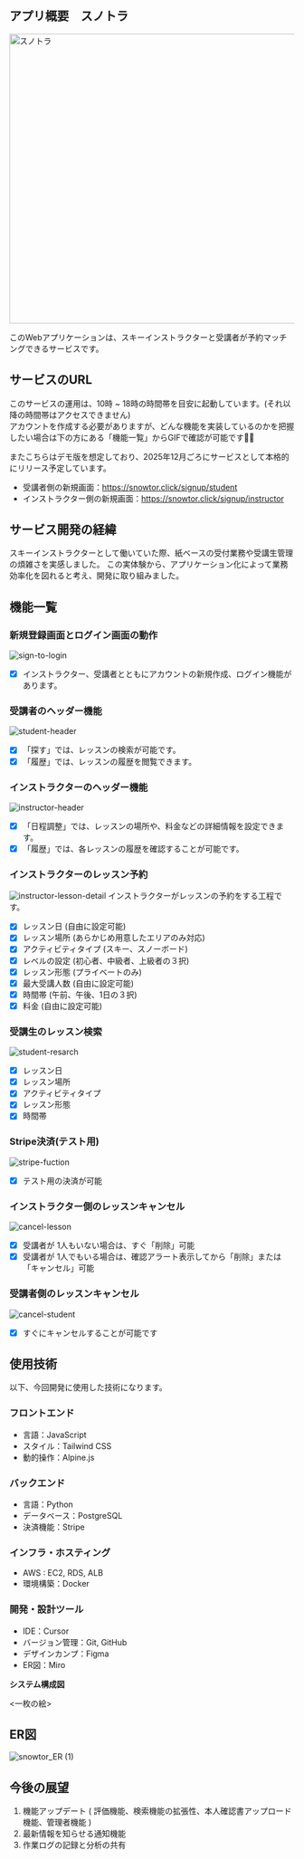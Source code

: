 ## アプリ概要　スノトラ 

<img alt="スノトラ" width="512" height="512" alt="Copilot_20250712_145904" src="https://github.com/user-attachments/assets/a88c08d1-2152-4761-ab26-597ce1c1e8c1" />


このWebアプリケーションは、スキーインストラクターと受講者が予約マッチングできるサービスです。

## サービスのURL
このサービスの運用は、10時 ~ 18時の時間帯を目安に起動しています。(それ以降の時間帯はアクセスできません)<br>
アカウントを作成する必要がありますが、どんな機能を実装しているのかを把握したい場合は下の方にある「機能一覧」からGIFで確認が可能です💁‍♀️<br>

またこちらはデモ版を想定しており、2025年12月ごろにサービスとして本格的にリリース予定しています。

- 受講者側の新規画面︎：<https://snowtor.click/signup/student><br>
- インストラクター側の新規画面︎：<https://snowtor.click/signup/instructor>

## サービス開発の経緯
スキーインストラクターとして働いていた際、紙ベースの受付業務や受講生管理の煩雑さを実感しました。
この実体験から、アプリケーション化によって業務効率化を図れると考え、開発に取り組みました。

## 機能一覧
### 新規登録画面とログイン画面の動作
![sign-to-login](https://github.com/user-attachments/assets/c9784d3a-cccf-43f0-b3b3-1c09357d1a5a)
- [x] インストラクター、受講者とともにアカウントの新規作成、ログイン機能があります。

### 受講者のヘッダー機能
![student-header](https://github.com/user-attachments/assets/3cca8a70-e23a-486c-8900-792ea39f8622)
- [x] 「探す」では、レッスンの検索が可能です。
- [x] 「履歴」では、レッスンの履歴を閲覧できます。 

### インストラクターのヘッダー機能
![instructor-header](https://github.com/user-attachments/assets/3f945f2c-6a8a-4058-abf1-af8ead168ef9)
- [x] 「日程調整」では、レッスンの場所や、料金などの詳細情報を設定できます。
- [x] 「履歴」では、各レッスンの履歴を確認することが可能です。 

### インストラクターのレッスン予約
![instructor-lesson-detail](https://github.com/user-attachments/assets/b43d48e4-f94b-407f-a220-95ab35aa68cb)
インストラクターがレッスンの予約をする工程です。
- [x] レッスン日 (自由に設定可能)
- [x] レッスン場所 (あらかじめ用意したエリアのみ対応)
- [x] アクティビティタイプ (スキー、スノーボード)
- [x] レベルの設定 (初心者、中級者、上級者の３択)
- [x] レッスン形態 (プライベートのみ)
- [x] 最大受講人数 (自由に設定可能) 
- [x] 時間帯 (午前、午後、1日の３択)
- [x] 料金 (自由に設定可能)

### 受講生のレッスン検索
![student-resarch](https://github.com/user-attachments/assets/e73aac26-4373-457e-a5ad-ac66e0ee3d03)
- [x] レッスン日
- [x] レッスン場所
- [x] アクティビティタイプ
- [x] レッスン形態
- [x] 時間帯    

### Stripe決済(テスト用)
![stripe-fuction](https://github.com/user-attachments/assets/7e25c795-d85b-4080-b21b-dcf3905204e5)
- [x] テスト用の決済が可能

### インストラクター側のレッスンキャンセル
![cancel-lesson](https://github.com/user-attachments/assets/75426143-7d00-4288-8f47-e97874314155)
- [x] 受講者が 1人もいない場合は、すぐ「削除」可能
- [x] 受講者が 1人でもいる場合は、確認アラート表示してから「削除」または「キャンセル」可能

### 受講者側のレッスンキャンセル
![cancel-student](https://github.com/user-attachments/assets/bc10691f-e056-4816-8c92-c896a207f6ad)
- [x] すぐにキャンセルすることが可能です

## 使用技術
以下、今回開発に使用した技術になります。
### フロントエンド
- 言語：JavaScript
- スタイル：Tailwind CSS
- 動的操作：Alpine.js

### バックエンド
- 言語：Python
- データベース：PostgreSQL
- 決済機能：Stripe

### インフラ・ホスティング
- AWS : EC2, RDS, ALB
- 環境構築：Docker

### 開発・設計ツール
- IDE：Cursor
- バージョン管理：Git, GitHub
- デザインカンプ：Figma
- ER図：Miro

**システム構成図**

<一枚の絵>

## ER図
![snowtor_ER (1)](https://github.com/user-attachments/assets/4d077139-d937-4485-a5d0-fb97f81ecd45)


## 今後の展望
1. 機能アップデート ( 評価機能、検索機能の拡張性、本人確認書アップロード機能、管理者機能 )
2. 最新情報を知らせる通知機能
3. 作業ログの記録と分析の共有
